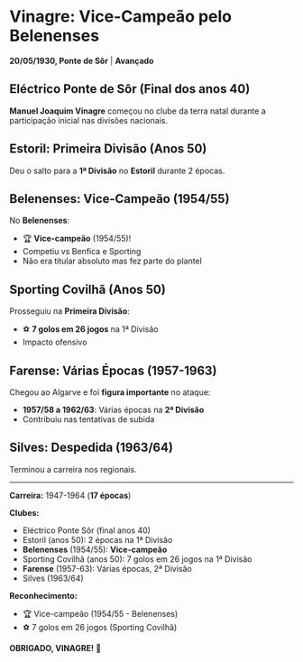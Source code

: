 # Vinagre: Vice-Campeão pelo Belenenses

**20/05/1930, Ponte de Sôr** | **Avançado**

## Eléctrico Ponte de Sôr (Final dos anos 40)

**Manuel Joaquim Vinagre** começou no clube da terra natal durante a participação inicial nas divisões nacionais.

## Estoril: Primeira Divisão (Anos 50)

Deu o salto para a **1ª Divisão** no **Estoril** durante 2 épocas.

## Belenenses: Vice-Campeão (1954/55)

No **Belenenses**:
- 🏆 **Vice-campeão** (1954/55)!
- Competiu vs Benfica e Sporting
- Não era titular absoluto mas fez parte do plantel

## Sporting Covilhã (Anos 50)

Prosseguiu na **Primeira Divisão**:
- ⚽ **7 golos em 26 jogos** na 1ª Divisão
- Impacto ofensivo

## Farense: Várias Épocas (1957-1963)

Chegou ao Algarve e foi **figura importante** no ataque:
- **1957/58 a 1962/63**: Várias épocas na **2ª Divisão**
- Contribuiu nas tentativas de subida

## Silves: Despedida (1963/64)

Terminou a carreira nos regionais.

---

**Carreira:** 1947-1964 (**17 épocas**)

**Clubes:**
- Eléctrico Ponte Sôr (final anos 40)
- Estoril (anos 50): 2 épocas na 1ª Divisão
- **Belenenses** (1954/55): **Vice-campeão**
- Sporting Covilhã (anos 50): 7 golos em 26 jogos na 1ª Divisão
- **Farense** (1957-63): Várias épocas, 2ª Divisão
- Silves (1963/64)

**Reconhecimento:**
- 🏆 Vice-campeão (1954/55 - Belenenses)
- ⚽ 7 golos em 26 jogos (Sporting Covilhã)

**OBRIGADO, VINAGRE!** 🦁
